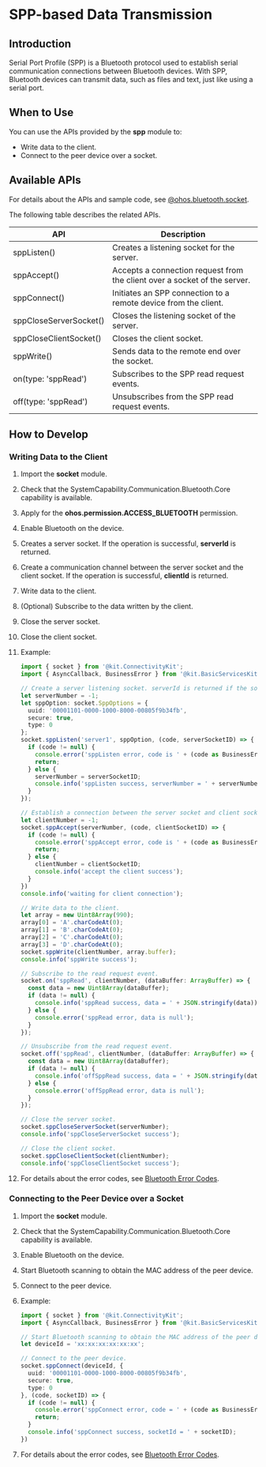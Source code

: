 # SPP-based Data Transmission

## Introduction

Serial Port Profile (SPP) is a Bluetooth protocol used to establish serial communication connections between Bluetooth devices. With SPP, Bluetooth devices can transmit data, such as files and text, just like using a serial port.

## When to Use

You can use the APIs provided by the **spp** module to:
- Write data to the client.
- Connect to the peer device over a socket.

## Available APIs

For details about the APIs and sample code, see [@ohos.bluetooth.socket](../../reference/apis-connectivity-kit/js-apis-bluetooth-socket.md).

The following table describes the related APIs.

| API                            | Description                                                                      |
| ---------------------------------- | ------------------------------------------------------------------------------ |
| sppListen()                        | Creates a listening socket for the server.                                                      |
| sppAccept()                        | Accepts a connection request from the client over a socket of the server.                                                 |
| sppConnect()                       | Initiates an SPP connection to a remote device from the client.                                                    |
| sppCloseServerSocket()             | Closes the listening socket of the server.                                                          |
| sppCloseClientSocket()             | Closes the client socket.                                                              |
| sppWrite()                         | Sends data to the remote end over the socket.                                                      |
| on(type: 'sppRead')                | Subscribes to the SPP read request events.                                                             |
| off(type: 'sppRead')               | Unsubscribes from the SPP read request events.                                                          |

## How to Develop

### Writing Data to the Client
1. Import the **socket** module.
2. Check that the SystemCapability.Communication.Bluetooth.Core capability is available.
3. Apply for the **ohos.permission.ACCESS_BLUETOOTH** permission.
4. Enable Bluetooth on the device.
5. Creates a server socket. If the operation is successful, **serverId** is returned.
6. Create a communication channel between the server socket and the client socket. If the operation is successful, **clientId** is returned.
7. Write data to the client.
8. (Optional) Subscribe to the data written by the client.
9. Close the server socket.
10. Close the client socket.
11. Example:

    ```ts
    import { socket } from '@kit.ConnectivityKit';
    import { AsyncCallback, BusinessError } from '@kit.BasicServicesKit';

    // Create a server listening socket. serverId is returned if the socket is created.
    let serverNumber = -1;
    let sppOption: socket.SppOptions = {
      uuid: '00001101-0000-1000-8000-00805f9b34fb',
      secure: true,
      type: 0
    };
    socket.sppListen('server1', sppOption, (code, serverSocketID) => {
      if (code != null) {
        console.error('sppListen error, code is ' + (code as BusinessError).code);
        return;
      } else {
        serverNumber = serverSocketID;
        console.info('sppListen success, serverNumber = ' + serverNumber);
      }
    });

    // Establish a connection between the server socket and client socket. If the connection is successful, clientId is returned.
    let clientNumber = -1;
    socket.sppAccept(serverNumber, (code, clientSocketID) => {
      if (code != null) {
        console.error('sppAccept error, code is ' + (code as BusinessError).code);
        return;
      } else {
        clientNumber = clientSocketID;
        console.info('accept the client success');
      }
    })
    console.info('waiting for client connection');

    // Write data to the client.
    let array = new Uint8Array(990);
    array[0] = 'A'.charCodeAt(0);
    array[1] = 'B'.charCodeAt(0);
    array[2] = 'C'.charCodeAt(0);
    array[3] = 'D'.charCodeAt(0);
    socket.sppWrite(clientNumber, array.buffer);
    console.info('sppWrite success');

    // Subscribe to the read request event.
    socket.on('sppRead', clientNumber, (dataBuffer: ArrayBuffer) => {
      const data = new Uint8Array(dataBuffer);
      if (data != null) {
        console.info('sppRead success, data = ' + JSON.stringify(data));
      } else {
        console.error('sppRead error, data is null');
      }
    });

    // Unsubscribe from the read request event.
    socket.off('sppRead', clientNumber, (dataBuffer: ArrayBuffer) => {
      const data = new Uint8Array(dataBuffer);
      if (data != null) {
        console.info('offSppRead success, data = ' + JSON.stringify(data));
      } else {
        console.error('offSppRead error, data is null');
      }
    });

    // Close the server socket.
    socket.sppCloseServerSocket(serverNumber);
    console.info('sppCloseServerSocket success');

    // Close the client socket.
    socket.sppCloseClientSocket(clientNumber);
    console.info('sppCloseClientSocket success');
    ```

11. For details about the error codes, see [Bluetooth Error Codes](../../reference/apis-connectivity-kit/errorcode-bluetoothManager.md).

### Connecting to the Peer Device over a Socket
1. Import the **socket** module.
2. Check that the SystemCapability.Communication.Bluetooth.Core capability is available.
3. Enable Bluetooth on the device.
4. Start Bluetooth scanning to obtain the MAC address of the peer device.
5. Connect to the peer device.
6. Example:

    ```ts
    import { socket } from '@kit.ConnectivityKit';
    import { AsyncCallback, BusinessError } from '@kit.BasicServicesKit';

    // Start Bluetooth scanning to obtain the MAC address of the peer device.
    let deviceId = 'xx:xx:xx:xx:xx:xx';

    // Connect to the peer device.
    socket.sppConnect(deviceId, {
      uuid: '00001101-0000-1000-8000-00805f9b34fb',
      secure: true,
      type: 0
    }, (code, socketID) => {
      if (code != null) {
        console.error('sppConnect error, code = ' + (code as BusinessError).code);
        return;
      }
      console.info('sppConnect success, socketId = ' + socketID);
    })
    ```

7. For details about the error codes, see [Bluetooth Error Codes](../../reference/apis-connectivity-kit/errorcode-bluetoothManager.md).
